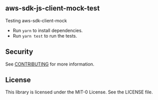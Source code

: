 ## aws-sdk-js-client-mock-test

Testing aws-sdk-client-mock

- Run `yarn` to install dependencies.
- Run `yarn test` to run the tests.

## Security

See [CONTRIBUTING](CONTRIBUTING.md#security-issue-notifications) for more information.

## License

This library is licensed under the MIT-0 License. See the LICENSE file.
